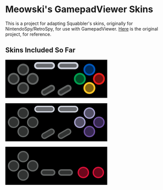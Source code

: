 # Meowski's GamepadViewer Skins

This is a project for adapting Squabbler's skins, originally for NintendoSpy/RetroSpy, for use with GamepadViewer. [Here](https://github.com/developwisely/squabbler-retrospy-nintendospy-skins) is the original project, for reference.

## Skins Included So Far

![Super Famicom Skin](assets/sfc/base.png)

![SNES Skin](assets/snes/base.png)

![NES Skin](assets/nes/base.png)